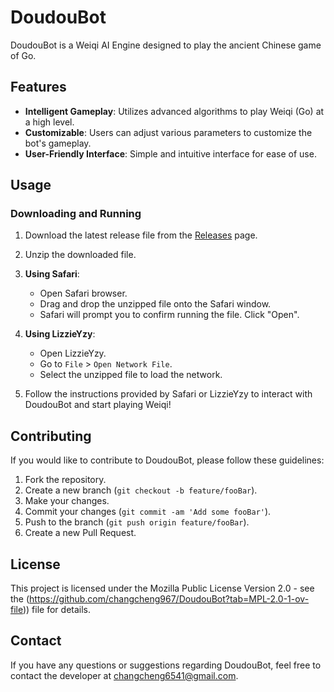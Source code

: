 # DoudouBot

DoudouBot is a Weiqi AI Engine designed to play the ancient Chinese game of Go.

## Features

- **Intelligent Gameplay**: Utilizes advanced algorithms to play Weiqi (Go) at a high level.
- **Customizable**: Users can adjust various parameters to customize the bot's gameplay.
- **User-Friendly Interface**: Simple and intuitive interface for ease of use.

## Usage

### Downloading and Running

1. Download the latest release file from the [Releases](https://github.com/changcheng967/DoudouBot/releases) page.

2. Unzip the downloaded file.

3. **Using Safari**:
   - Open Safari browser.
   - Drag and drop the unzipped file onto the Safari window.
   - Safari will prompt you to confirm running the file. Click "Open".

4. **Using LizzieYzy**:
   - Open LizzieYzy.
   - Go to `File` > `Open Network File`.
   - Select the unzipped file to load the network.

5. Follow the instructions provided by Safari or LizzieYzy to interact with DoudouBot and start playing Weiqi!

## Contributing

If you would like to contribute to DoudouBot, please follow these guidelines:

1. Fork the repository.
2. Create a new branch (`git checkout -b feature/fooBar`).
3. Make your changes.
4. Commit your changes (`git commit -am 'Add some fooBar'`).
5. Push to the branch (`git push origin feature/fooBar`).
6. Create a new Pull Request.

## License

This project is licensed under the Mozilla Public License Version 2.0 - see the (https://github.com/changcheng967/DoudouBot?tab=MPL-2.0-1-ov-file)) file for details.

## Contact

If you have any questions or suggestions regarding DoudouBot, feel free to contact the developer at changcheng6541@gmail.com.
